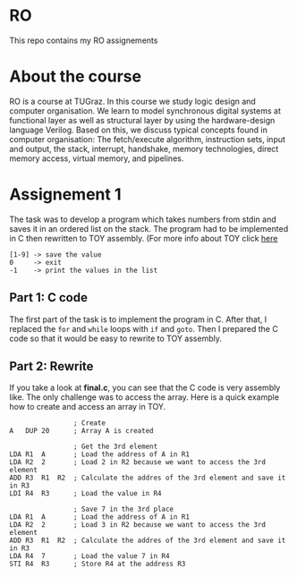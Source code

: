# RO
This repo contains my RO assignements

# About the course
RO is a course at TUGraz. In this course we study logic design and computer organisation. We learn to model synchronous digital systems at functional layer as well as structural layer by using the hardware-design language Verilog. Based on this, we discuss typical concepts found in computer organisation: The fetch/execute algorithm, instruction sets, input and output, the stack, interrupt, handshake, memory technologies, direct memory access, virtual memory, and pipelines.

# Assignement 1
The task was to develop a program which takes numbers from stdin and saves it in an ordered list on the stack. The program had to be implemented in C then rewritten to TOY assembly. (For more info about TOY click [here](http://www.pcengines.ch/toy2.htm)
```
[1-9] -> save the value
0     -> exit
-1    -> print the values in the list
```
## Part 1: C code
The first part of the task is to implement the program in C. After that, I replaced the ```for``` and ```while``` loops with ```if``` and ```goto```. Then I prepared the C code so that it would be easy to rewrite to TOY assembly. 

## Part 2: Rewrite
If you take a look at **final.c**, you can see that the C code is very assembly like. The only challenge was to access the array. Here is a quick example how to create and access an array in TOY.
```
                ; Create
A   DUP 20      ; Array A is created

                ; Get the 3rd element
LDA R1  A       ; Load the address of A in R1
LDA R2  2       ; Load 2 in R2 because we want to access the 3rd element
ADD R3  R1  R2  ; Calculate the addres of the 3rd element and save it in R3
LDI R4  R3      ; Load the value in R4

                ; Save 7 in the 3rd place
LDA R1  A       ; Load the address of A in R1
LDA R2  2       ; Load 3 in R2 because we want to access the 3rd element
ADD R3  R1  R2  ; Calculate the addres of the 3rd element and save it in R3
LDA R4  7       ; Load the value 7 in R4
STI R4  R3      ; Store R4 at the address R3
```